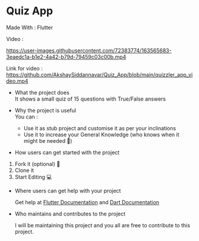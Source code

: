 # Quiz App

Made With : Flutter

Video :


https://user-images.githubusercontent.com/72383774/163565683-3eaedc1a-b1e2-4a42-b79d-79459c03c00b.mp4

Link for video : https://github.com/AkshaySiddannavar/Quiz_App/blob/main/quizzler_app_video.mp4 

- What the project does  
It shows a small quiz of 15 questions with True/False answers 

- Why the project is useful  
You can :
  - Use it as stub project and customise it as per your inclinations
  - Use it to increase your General Knowledge (who knows when it might be needed 👀) 

- How users can get started with the project  
1. Fork it (optional) 🍴
2. Clone it 
3. Start Editing 💻

- Where users can get help with your project  

  Get help at [Flutter Documentation](https://docs.flutter.dev/) and [Dart Documentation](https://dart.dev/guides)

- Who maintains and contributes to the project  
  
  I will be maintaining this project and you all are free to contribute to this project.
